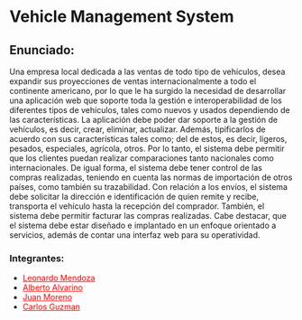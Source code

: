 # Vehicle Management System

## Enunciado:

Una empresa local dedicada a las ventas de todo tipo de vehículos,
desea expandir sus proyecciones de ventas internacionalmente a todo
el continente americano, por lo que le ha surgido la necesidad de
desarrollar una aplicación web que soporte toda la gestión e interoperabilidad
de los diferentes tipos de vehículos, tales como nuevos y usados dependiendo
de las características. La aplicación debe poder dar soporte a la gestión de
vehículos, es decir, crear, eliminar, actualizar. Además, tipificarlos de
acuerdo con sus características tales como; del de estos, es decir, ligeros,
pesados, especiales, agrícola, otros. Por lo tanto, el sistema debe permitir
que los clientes puedan realizar comparaciones tanto nacionales como
internacionales. De igual forma, el sistema debe tener control de las compras
realizadas, teniendo en cuenta las normas de importación de otros países,
como también su trazabilidad. Con relación a los envíos, el sistema debe
solicitar la dirección e identificación de quien remite y recibe, transporta
el vehículo hasta la recepción del comprador. También, el sistema debe permitir
facturar las compras realizadas. Cabe destacar, que el sistema debe estar
diseñado e implantado en un enfoque orientado a servicios, además de contar una
interfaz web para su operatividad.

### Integrantes:

- <a style="color: red;" href="Biografia/Leonardo Mendoza/home.html" onclick="window.open(this.href); return false;">Leonardo Mendoza</a>
- <a style="color: red;" href="" onclick="window.open(this.href); return false;">Alberto Alvarino</a>
- <a style="color: red;" href="" onclick="window.open(this.href); return false;">Juan Moreno</a>
- <a style="color: red;" href="" onclick="window.open(this.href); return false;">Carlos Guzman</a>
